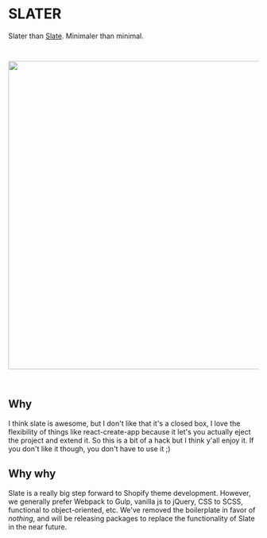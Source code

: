 # SLATER
Slater than [Slate](https://github.com/Shopify/slate). Minimaler than minimal.

<img src="https://raw.githubusercontent.com/the-couch/slater/master/slater.png" style="width: 620px; margin: 2em 0;"/>

## Why
I think slate is awesome, but I don't like that it's a closed box, I love the flexibility of things like react-create-app because it let's you actually eject the project and extend it. So this is a bit of a hack but I think y'all enjoy it. If you don't like it though, you don't have to use it ;)

## Why why
Slate is a really big step forward to Shopify theme development. However, we generally prefer Webpack to Gulp, vanilla js to jQuery, CSS to SCSS, functional to object-oriented, etc. We've removed the boilerplate in favor of *nothing*, and will be releasing packages to replace the functionality of Slate in the near future.
